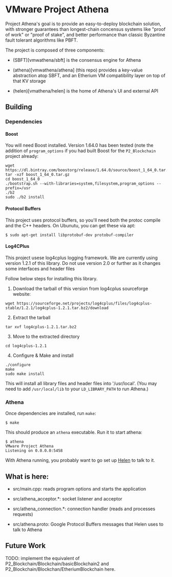 # VMware Project Athena

Project Athena's goal is to provide an easy-to-deploy blockchain
solution, with stronger guarantees than longest-chain concensus
systems like "proof of work" or "proof of stake", and better
performance than classic Byzantine fault tolerant algorithms like
PBFT.

The project is composed of three components:

 * (SBFT)[vmwathena/sbft] is the consensus engine for Athena

 * (athena)[vmwathena/athena] (this repo) provides a key-value
   abstraction atop SBFT, and an Etherium VM compatibility layer on
   top of that KV storage

 * (helen)[vmathena/helen] is the home of Athena's UI and external API

## Building

### Dependencies

#### Boost

You will need Boost installed. Version 1.64.0 has been tested (note
the addition of `program_options` if you had built Boost for the
`P2_Blockchain` project already:

```
wget https://dl.bintray.com/boostorg/release/1.64.0/source/boost_1_64_0.tar.gz
tar -xzf boost_1_64_0.tar.gz
cd boost_1_64_0
./bootstrap.sh --with-libraries=system,filesystem,program_options --prefix=/usr
./b2
sudo ./b2 install
```

#### Protocol Buffers

This project uses protocol buffers, so you'll need both the protoc
compile and the C++ headers. On Ubunutu, you can get these via apt:

```
$ sudo apt-get install libprotobuf-dev protobuf-compiler
```

#### Log4CPlus

This project usese log4cplus logging framework. We are currently
using version 1.2.1 of this library. Do not use version 2.0 or further
as it changes some interfaces and header files

Follow below steps for installing this library.

1. Download the tarball of this version from log4cplus sourceforge website:

```
wget https://sourceforge.net/projects/log4cplus/files/log4cplus-stable/1.2.1/log4cplus-1.2.1.tar.bz2/download
```

2. Extract the tarball

```
tar xvf log4cplus-1.2.1.tar.bz2
```

3. Move to the extracted directory

```
cd log4cplus-1.2.1
````

4. Configure & Make and install

```
./configure
make
sudo make install
```

This will install all library files and header files into
'/usr/local'. (You may need to add `/usr/local/lib` to your
`LD_LIBRARY_PATH` to run Athena.)

### Athena

Once dependencies are installed, run `make`:

```
$ make
```

This should produce an `athena` executable. Run it to start athena:

```
$ athena
VMware Project Athena
Listening on 0.0.0.0:5458
```

With Athena running, you probably want to go set up
[Helen](https://github.com/vmwathena/helen) to talk to it.

## What is here:

 * src/main.cpp: reads program options and starts the application

 * src/athena_acceptor.*: socket listener and acceptor

 * src/athena_connection.*: connection handler (reads and processes requests)

 * src/athena.proto: Google Protocol Buffers messages that Helen uses
   to talk to Athena

## Future Work

TODO: implement the equivalent of
P2_Blockchain/Blockchain/basicBlockchain2 and
P2_Blockchain/Blockchan/EtheriumBlockchain here.